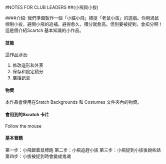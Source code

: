 #NOTES FOR CLUB LEADERS##(小飛與小拔)####介紹:我們準備製作一個「小貓小飛」捕捉「老鼠小拔」的遊戲。你用渦鼠控制小拔，避開小飛的追補。避得愈久，積分就愈高。但別要被捉到，會扣分啊！ 這是個介紹Scartch 基本知識的小作品。#### 技能	這作品涉及:1. 修改造形和外表2. 保存和設定積分3. 廣播訊息#### 物資本作品會使用在Sratch Backgrounds 和 Costumes 文件夾內的物資。#### 會用到的Scratch 卡片Follow the mouse#### 基本習題第一步：小飛跟着鼠標跑第二步：小飛追趕小拔第三步：小飛捉到小拔後說些話第四步：小拔被捉到時會變成鬼魂